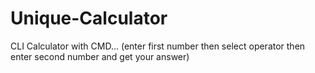 # Unique-Calculator
CLI Calculator with CMD... (enter first number then select operator then enter second number and get your answer)
